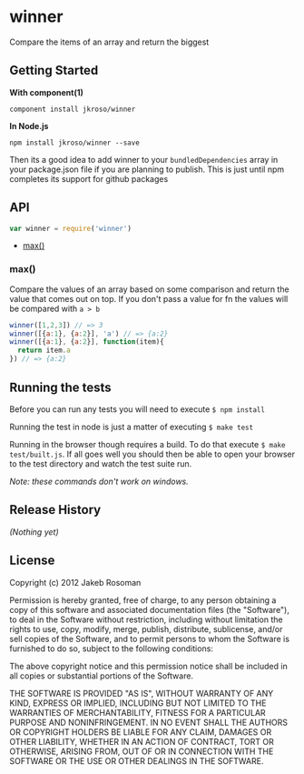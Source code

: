# winner

Compare the items of an array and return the biggest

## Getting Started

__With component(1)__ 

`component install jkroso/winner`

__In Node.js__ 

`npm install jkroso/winner --save`

Then its a good idea to add winner to your `bundledDependencies` array in your package.json file if you are planning to publish. This is just until npm completes its support for github packages 

## API

```javascript
var winner = require('winner')
```
  - [max()](#max)

### max()

  Compare the values of an array based on some comparison 
  and return the value that comes out on top. If you don't pass
  a value for fn the values will be compared with `a > b`
  
```js
winner([1,2,3]) // => 3
winner([{a:1}, {a:2}], 'a') // => {a:2}
winner([{a:1}, {a:2}], function(item){
  return item.a
}) // => {a:2}
```

## Running the tests

Before you can run any tests you will need to execute `$ npm install`

Running the test in node is just a matter of executing `$ make test`

Running in the browser though requires a build. To do that execute `$ make test/built.js`. If all goes well you should then be able to open your browser to the test directory and watch the test suite run.

_Note: these commands don't work on windows._ 

## Release History
_(Nothing yet)_

## License
Copyright (c) 2012 Jakeb Rosoman

Permission is hereby granted, free of charge, to any person
obtaining a copy of this software and associated documentation
files (the "Software"), to deal in the Software without
restriction, including without limitation the rights to use,
copy, modify, merge, publish, distribute, sublicense, and/or sell
copies of the Software, and to permit persons to whom the
Software is furnished to do so, subject to the following
conditions:

The above copyright notice and this permission notice shall be
included in all copies or substantial portions of the Software.

THE SOFTWARE IS PROVIDED "AS IS", WITHOUT WARRANTY OF ANY KIND,
EXPRESS OR IMPLIED, INCLUDING BUT NOT LIMITED TO THE WARRANTIES
OF MERCHANTABILITY, FITNESS FOR A PARTICULAR PURPOSE AND
NONINFRINGEMENT. IN NO EVENT SHALL THE AUTHORS OR COPYRIGHT
HOLDERS BE LIABLE FOR ANY CLAIM, DAMAGES OR OTHER LIABILITY,
WHETHER IN AN ACTION OF CONTRACT, TORT OR OTHERWISE, ARISING
FROM, OUT OF OR IN CONNECTION WITH THE SOFTWARE OR THE USE OR
OTHER DEALINGS IN THE SOFTWARE.
